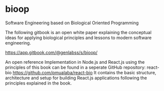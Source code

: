 # bioop
Software Engineering based on Biological Oriented Programming

The following gitbook is an open white paper explaining the conceptual ideas for applying biological principles and lessons to modern software engineering. 

https://app.gitbook.com/@genlabss/s/bioop/

An open reference Implementation in Node.js and React.js using the principles of this book can be found in a seperate GitHub repository: react-bio https://github.com/pmualaba/react-bio
It contains the basic structure, architecture and setup for building React.js applications following the principles explained in the book.

